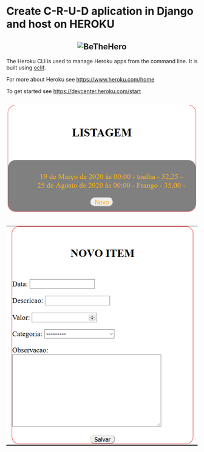 # Create C-R-U-D aplication in Django and host on HEROKU

<h2 align="center">
    <img alt="BeTheHero" title="#delicinha" src="https://d4yt8xl9b7in.cloudfront.net/assets/home/logotype-heroku.png" />
</h2>



The Heroku CLI is used to manage Heroku apps from the command line. It is built using [oclif](https://oclif.io).

For more about Heroku see <https://www.heroku.com/home>

To get started see <https://devcenter.heroku.com/start>

<h2 align="center">
    <img alt="BeTheHero" title="#delicinha" src="https://github.com/luisERH/DJANGO-MVT/blob/master/home.PNG" /><br/>

<h2 align="center">
    <img alt="BeTheHero" title="#delicinha" src="https://github.com/luisERH/DJANGO-MVT/blob/master/novoItem.PNG" />
</h2>
